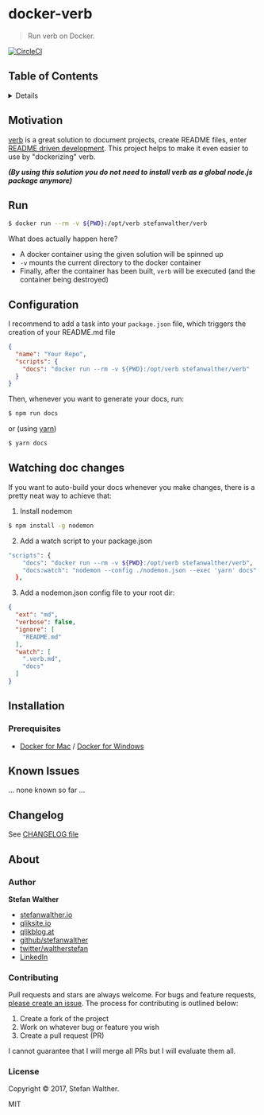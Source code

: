# docker-verb

> Run verb on Docker.

[![CircleCI](https://circleci.com/gh/stefanwalther/docker-verb.svg?style=svg)](https://circleci.com/gh/stefanwalther/docker-verb)

## Table of Contents

<details>

- [Motivation](#motivation)
- [Run](#run)
- [Configuration](#configuration)
- [Watching doc changes](#watching-doc-changes)
- [Installation](#installation)
  * [Prerequisites](#prerequisites)
- [Known Issues](#known-issues)
- [Changelog](#changelog)
- [About](#about)
  * [Author](#author)
  * [Contributing](#contributing)
  * [License](#license)

_(TOC generated by [verb](https://github.com/verbose/verb) using [markdown-toc](https://github.com/jonschlinkert/markdown-toc))_

</details>

## Motivation

[verb](https://github.com/verbose/verb) is a great solution to document projects, create README files, enter [README driven development](https://www.google.de/search?q=readme+driven+development).
This project helps to make it even easier to use by "dockerizing" verb.

___(By using this solution you do not need to install verb as a global node.js package anymore)___

## Run

```sh
$ docker run --rm -v ${PWD}:/opt/verb stefanwalther/verb
```

What does actually happen here?

- A docker container using the given solution will be spinned up
- `-v` mounts the current directory to the docker container
- Finally, after the container has been built, `verb` will be executed (and the container being destroyed)

## Configuration

I recommend to add a task into your `package.json` file, which triggers the creation of your README.md file

```json
{
  "name": "Your Repo",
  "scripts": {
    "docs": "docker run --rm -v ${PWD}:/opt/verb stefanwalther/verb"
  }
}
```

Then, whenever you want to generate your docs, run:

```sh
$ npm run docs
```

or (using [yarn](https://yarnpkg.com))   

```sh
$ yarn docs
```

## Watching doc changes

If you want to auto-build your docs whenever you make changes, there is a pretty neat way to achieve that:

1) Install nodemon

```bash
$ npm install -g nodemon
```

2) Add a watch script to your package.json
```bash
"scripts": {
    "docs": "docker run --rm -v ${PWD}:/opt/verb stefanwalther/verb",
    "docs:watch": "nodemon --config ./nodemon.json --exec 'yarn' docs"
  },
```

3) Add a nodemon.json config file to your root dir:

```json
{
  "ext": "md",
  "verbose": false,
  "ignore": [
    "README.md"
  ],
  "watch": [
    ".verb.md",
    "docs"
  ]
}
```

## Installation

### Prerequisites

- [Docker for Mac](https://docs.docker.com/docker-for-mac/) / [Docker for Windows](https://docs.docker.com/docker-for-windows/)

## Known Issues

... none known so far ...

## Changelog

See [CHANGELOG file](CHANGELOG.yml)

## About

### Author

**Stefan Walther**

* [stefanwalther.io](http://stefanwalther.io)
* [qliksite.io](http://qliksite.io)
* [qlikblog.at](http://qlikblog.at)
* [github/stefanwalther](https://github.com/stefanwalther)
* [twitter/waltherstefan](http://twitter.com/waltherstefan)
* [LinkedIn](https://www.linkedin.com/in/stefanwalther/)

### Contributing

Pull requests and stars are always welcome. For bugs and feature requests, [please create an issue](https://github.com/stefanwalther/docker-verb/issues). The process for contributing is outlined below:

1. Create a fork of the project
2. Work on whatever bug or feature you wish
3. Create a pull request (PR)

I cannot guarantee that I will merge all PRs but I will evaluate them all.

### License
Copyright © 2017, Stefan Walther.
 
MIT

